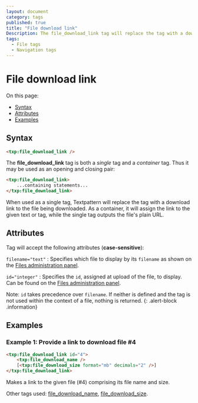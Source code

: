 ```yaml
---
layout: document
category: tags
published: true
title: "File download link"
Description: The file_download_link tag will replace the tag with a download link to the file being downloaded, or assign the link to the given text or tag.
tags:
  - File tags
  - Navigation tags
---
```


# File download link

On this page:

* [Syntax](#syntax)
* [Attributes](#attributes)
* [Examples](#examples)

## Syntax

~~~ html
<txp:file_download_link />
~~~

The **file_download_link** tag is both a *single* tag and a *container* tag. Thus it may be used as an opening and closing pair:

~~~ html
<txp:file_download_link>
    ...containing statements...
</txp:file_download_link>
~~~

When used as a single tag, Textpattern will replace the tag with a download link to the file being downloaded. As a container, it will assign the link to the given text or tag, while the single tag outputs the file's plain URL.

## Attributes

Tag will accept the following attributes (**case-sensitive**):

`filename="text"`
: Specifies which file to display by its `filename` as shown on the [Files administration panel](../administration/files-panel).

`id="integer"`
: Specifies the `id`, assigned at upload of the file, to display. Can be found on the [Files administration panel](../administration/files-panel).

Note: `id` takes precedence over `filename`. If neither is defined and the tag is not used within the context of a file, nothing is returned.
{: .alert-block .information}

## Examples

### Example 1: Provide a link to download file #4

~~~ html
<txp:file_download_link id="4">
    <txp:file_download_name />
    [<txp:file_download_size format="mb" decimals="2" />]
</txp:file_download_link>
~~~

Makes a link to the given file (#4) comprising its file name and size.

Other tags used: [file_download_name](file-download-name), [file_download_size](file-download-size).
